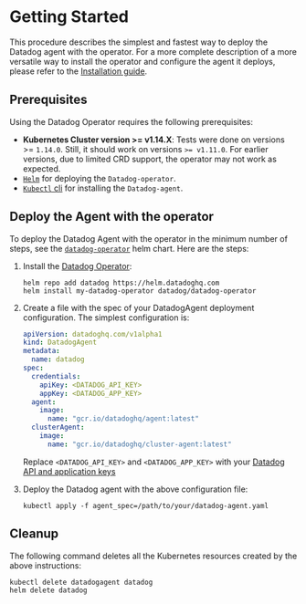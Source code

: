 # Getting Started

This procedure describes the simplest and fastest way to deploy the Datadog agent with the operator.
For a more complete description of a more versatile way to install the operator and configure the agent it deploys, please refer to the [Installation guide](installation.md).

## Prerequisites

Using the Datadog Operator requires the following prerequisites:

- **Kubernetes Cluster version >= v1.14.X**: Tests were done on versions >= `1.14.0`. Still, it should work on versions `>= v1.11.0`. For earlier versions, due to limited CRD support, the operator may not work as expected.
- [`Helm`][1] for deploying the `Datadog-operator`.
- [`Kubectl` cli][2] for installing the `Datadog-agent`.

## Deploy the Agent with the operator

To deploy the Datadog Agent with the operator in the minimum number of steps, see the [`datadog-operator`](https://github.com/DataDog/helm-charts/tree/main/charts/datadog-operator) helm chart.
Here are the steps:

1. Install the [Datadog Operator][3]:

   ```shell
   helm repo add datadog https://helm.datadoghq.com
   helm install my-datadog-operator datadog/datadog-operator
   ```

1. Create a file with the spec of your DatadogAgent deployment configuration. The simplest configuration is:

   ```yaml
   apiVersion: datadoghq.com/v1alpha1
   kind: DatadogAgent
   metadata:
     name: datadog
   spec:
     credentials:
       apiKey: <DATADOG_API_KEY>
       appKey: <DATADOG_APP_KEY>
     agent:
       image:
         name: "gcr.io/datadoghq/agent:latest"
     clusterAgent:
       image:
         name: "gcr.io/datadoghq/cluster-agent:latest"
   ```

   Replace `<DATADOG_API_KEY>` and `<DATADOG_APP_KEY>` with your [Datadog API and application keys][4]

1. Deploy the Datadog agent with the above configuration file:
   ```shell
   kubectl apply -f agent_spec=/path/to/your/datadog-agent.yaml
   ```

## Cleanup

The following command deletes all the Kubernetes resources created by the above instructions:

```shell
kubectl delete datadogagent datadog
helm delete datadog
```

[1]: https://helm.sh
[2]: https://kubernetes.io/docs/tasks/tools/install-kubectl/
[3]: https://artifacthub.io/packages/helm/datadog/datadog-operator
[4]: https://app.datadoghq.com/account/settings#api
